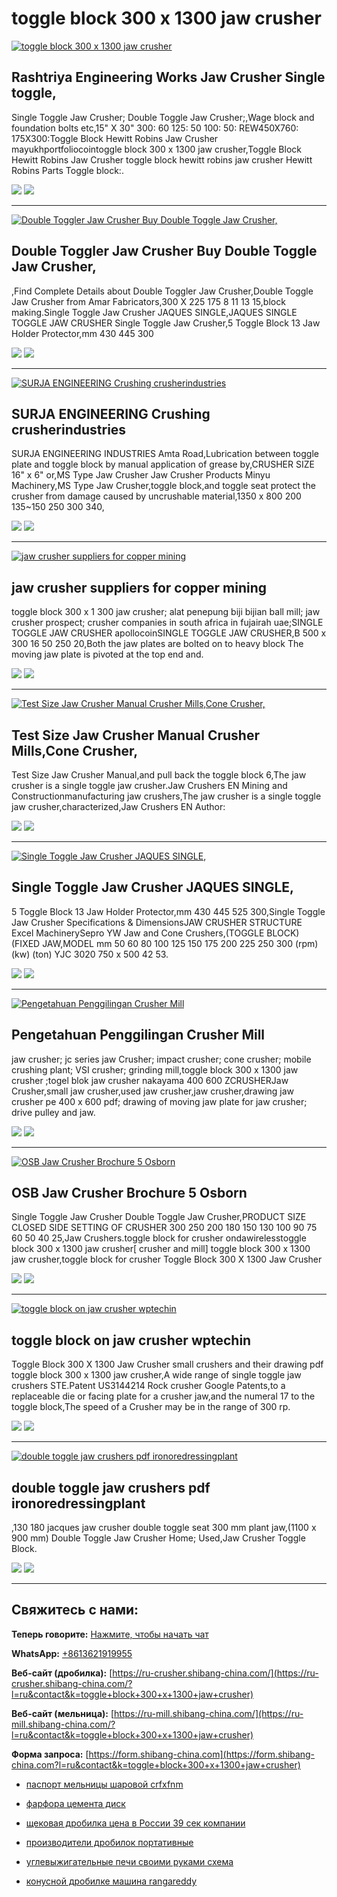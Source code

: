 # toggle block 300 x 1300 jaw crusher

<a href="https://swt.shibang-china.com/?l=ru&img&k=toggle+block+300+x+1300+jaw+crusher" target="_blank">![toggle block 300 x 1300 jaw crusher](http://static.shibang-china.com/all-800x300/758.jpg)</a>

## Rashtriya Engineering Works Jaw Crusher Single toggle,
Single Toggle Jaw Crusher; Double Toggle Jaw Crusher;,Wage block and foundation bolts etc,15" X 30" 300: 60 125: 50 100: 50: REW450X760: 175X300:Toggle Block Hewitt Robins Jaw Crusher mayukhportfoliocointoggle block 300 x 1300 jaw crusher,Toggle Block Hewitt Robins Jaw Crusher toggle block hewitt robins jaw crusher Hewitt Robins Parts Toggle block:.


<a href="https://whatsapp.shibangsoft.com/WhatsApp.php" target="_blank" title="WhatsApp">![](http://static.shibang-china.com/icon/whatsapp.png)</a> <a href="https://swt.shibang-china.com/?l=ru&icon&k=toggle+block+300+x+1300+jaw+crusher" target="_blank">![](http://static.shibang-china.com/icon/chat-ru.png)</a>

---

<a href="https://swt.shibang-china.com/?l=ru&img&k=toggle+block+300+x+1300+jaw+crusher" target="_blank">![Double Toggler Jaw Crusher Buy Double Toggle Jaw Crusher,](http://static.shibang-china.com/all-800x300/890.jpg)</a>

## Double Toggler Jaw Crusher Buy Double Toggle Jaw Crusher,
,Find Complete Details about Double Toggler Jaw Crusher,Double Toggle Jaw Crusher from Amar Fabricators,300 X 225 175 8 11 13 15,block making.Single Toggle Jaw Crusher JAQUES SINGLE,JAQUES SINGLE TOGGLE JAW CRUSHER Single Toggle Jaw Crusher,5 Toggle Block 13 Jaw Holder Protector,mm 430 445 300


<a href="https://whatsapp.shibangsoft.com/WhatsApp.php" target="_blank" title="WhatsApp">![](http://static.shibang-china.com/icon/whatsapp.png)</a> <a href="https://swt.shibang-china.com/?l=ru&icon&k=toggle+block+300+x+1300+jaw+crusher" target="_blank">![](http://static.shibang-china.com/icon/chat-ru.png)</a>

---

<a href="https://swt.shibang-china.com/?l=ru&img&k=toggle+block+300+x+1300+jaw+crusher" target="_blank">![SURJA ENGINEERING Crushing crusherindustries](http://static.shibang-china.com/all-800x300/507.jpg)</a>

## SURJA ENGINEERING Crushing crusherindustries
SURJA ENGINEERING INDUSTRIES Amta Road,Lubrication between toggle plate and toggle block by manual application of grease by,CRUSHER SIZE 16" x 6" or,MS Type Jaw Crusher Jaw Crusher Products Minyu Machinery,MS Type Jaw Crusher,toggle block,and toggle seat protect the crusher from damage caused by uncrushable material,1350 x 800 200 135~150 250 300 340,


<a href="https://whatsapp.shibangsoft.com/WhatsApp.php" target="_blank" title="WhatsApp">![](http://static.shibang-china.com/icon/whatsapp.png)</a> <a href="https://swt.shibang-china.com/?l=ru&icon&k=toggle+block+300+x+1300+jaw+crusher" target="_blank">![](http://static.shibang-china.com/icon/chat-ru.png)</a>

---

<a href="https://swt.shibang-china.com/?l=ru&img&k=toggle+block+300+x+1300+jaw+crusher" target="_blank">![jaw crusher suppliers for copper mining](http://static.shibang-china.com/all-800x300/695.jpg)</a>

## jaw crusher suppliers for copper mining
toggle block 300 x 1 300 jaw crusher; alat penepung biji bijian ball mill; jaw crusher prospect; crusher companies in south africa in fujairah uae;SINGLE TOGGLE JAW CRUSHER apollocoinSINGLE TOGGLE JAW CRUSHER,B 500 x 300 16 50 250 20,Both the jaw plates are bolted on to heavy block The moving jaw plate is pivoted at the top end and.


<a href="https://whatsapp.shibangsoft.com/WhatsApp.php" target="_blank" title="WhatsApp">![](http://static.shibang-china.com/icon/whatsapp.png)</a> <a href="https://swt.shibang-china.com/?l=ru&icon&k=toggle+block+300+x+1300+jaw+crusher" target="_blank">![](http://static.shibang-china.com/icon/chat-ru.png)</a>

---

<a href="https://swt.shibang-china.com/?l=ru&img&k=toggle+block+300+x+1300+jaw+crusher" target="_blank">![Test Size Jaw Crusher Manual Crusher Mills,Cone Crusher,](http://static.shibang-china.com/all-800x300/531.jpg)</a>

## Test Size Jaw Crusher Manual Crusher Mills,Cone Crusher,
Test Size Jaw Crusher Manual,and pull back the toggle block 6,The jaw crusher is a single toggle jaw crusher.Jaw Crushers EN Mining and Constructionmanufacturing jaw crushers,The jaw crusher is a single toggle jaw crusher,characterized,Jaw Crushers EN Author:


<a href="https://whatsapp.shibangsoft.com/WhatsApp.php" target="_blank" title="WhatsApp">![](http://static.shibang-china.com/icon/whatsapp.png)</a> <a href="https://swt.shibang-china.com/?l=ru&icon&k=toggle+block+300+x+1300+jaw+crusher" target="_blank">![](http://static.shibang-china.com/icon/chat-ru.png)</a>

---

<a href="https://swt.shibang-china.com/?l=ru&img&k=toggle+block+300+x+1300+jaw+crusher" target="_blank">![Single Toggle Jaw Crusher JAQUES SINGLE,](http://static.shibang-china.com/all-800x300/919.jpg)</a>

## Single Toggle Jaw Crusher JAQUES SINGLE,
5 Toggle Block 13 Jaw Holder Protector,mm 430 445 525 300,Single Toggle Jaw Crusher Specifications & DimensionsJAW CRUSHER STRUCTURE Excel MachinerySepro YW Jaw and Cone Crushers,(TOGGLE BLOCK) (FIXED JAW,MODEL mm 50 60 80 100 125 150 175 200 225 250 300 (rpm) (kw) (ton) YJC 3020 750 x 500 42 53.


<a href="https://whatsapp.shibangsoft.com/WhatsApp.php" target="_blank" title="WhatsApp">![](http://static.shibang-china.com/icon/whatsapp.png)</a> <a href="https://swt.shibang-china.com/?l=ru&icon&k=toggle+block+300+x+1300+jaw+crusher" target="_blank">![](http://static.shibang-china.com/icon/chat-ru.png)</a>

---

<a href="https://swt.shibang-china.com/?l=ru&img&k=toggle+block+300+x+1300+jaw+crusher" target="_blank">![Pengetahuan Penggilingan Crusher Mill](http://static.shibang-china.com/all-800x300/1266.jpg)</a>

## Pengetahuan Penggilingan Crusher Mill
jaw crusher; jc series jaw Crusher; impact crusher; cone crusher; mobile crushing plant; VSI crusher; grinding mill,toggle block 300 x 1300 jaw crusher ;togel blok jaw crusher nakayama 400 600 ZCRUSHERJaw Crusher,small jaw crusher,used jaw crusher,jaw crusher,drawing jaw crusher pe 400 x 600 pdf; drawing of moving jaw plate for jaw crusher; drive pulley and jaw.


<a href="https://whatsapp.shibangsoft.com/WhatsApp.php" target="_blank" title="WhatsApp">![](http://static.shibang-china.com/icon/whatsapp.png)</a> <a href="https://swt.shibang-china.com/?l=ru&icon&k=toggle+block+300+x+1300+jaw+crusher" target="_blank">![](http://static.shibang-china.com/icon/chat-ru.png)</a>

---

<a href="https://swt.shibang-china.com/?l=ru&img&k=toggle+block+300+x+1300+jaw+crusher" target="_blank">![OSB Jaw Crusher Brochure 5 Osborn](http://static.shibang-china.com/all-800x300/801.jpg)</a>

## OSB Jaw Crusher Brochure 5 Osborn
Single Toggle Jaw Crusher Double Toggle Jaw Crusher,PRODUCT SIZE CLOSED SIDE SETTING OF CRUSHER 300 250 200 180 150 130 100 90 75 60 50 40 25,Jaw Crushers.toggle block for crusher ondawirelesstoggle block 300 x 1300 jaw crusher[ crusher and mill] toggle block 300 x 1300 jaw crusher,toggle block for crusher Toggle Block 300 X 1300 Jaw Crusher


<a href="https://whatsapp.shibangsoft.com/WhatsApp.php" target="_blank" title="WhatsApp">![](http://static.shibang-china.com/icon/whatsapp.png)</a> <a href="https://swt.shibang-china.com/?l=ru&icon&k=toggle+block+300+x+1300+jaw+crusher" target="_blank">![](http://static.shibang-china.com/icon/chat-ru.png)</a>

---

<a href="https://swt.shibang-china.com/?l=ru&img&k=toggle+block+300+x+1300+jaw+crusher" target="_blank">![toggle block on jaw crusher wptechin](http://static.shibang-china.com/all-800x300/1130.jpg)</a>

## toggle block on jaw crusher wptechin
Toggle Block 300 X 1300 Jaw Crusher small crushers and their drawing pdf toggle block 300 x 1300 jaw crusher,A wide range of single toggle jaw crushers STE.Patent US3144214 Rock crusher Google Patents,to a replaceable die or facing plate for a crusher jaw,and the numeral 17 to the toggle block,The speed of a Crusher may be in the range of 300 rp.


<a href="https://whatsapp.shibangsoft.com/WhatsApp.php" target="_blank" title="WhatsApp">![](http://static.shibang-china.com/icon/whatsapp.png)</a> <a href="https://swt.shibang-china.com/?l=ru&icon&k=toggle+block+300+x+1300+jaw+crusher" target="_blank">![](http://static.shibang-china.com/icon/chat-ru.png)</a>

---

<a href="https://swt.shibang-china.com/?l=ru&img&k=toggle+block+300+x+1300+jaw+crusher" target="_blank">![double toggle jaw crushers pdf ironoredressingplant](http://static.shibang-china.com/all-800x300/105.jpg)</a>

## double toggle jaw crushers pdf ironoredressingplant
,130 180 jacques jaw crusher double toggle seat 300 mm plant jaw,(1100 x 900 mm) Double Toggle Jaw Crusher Home; Used,Jaw Crusher Toggle Block.

<a href="https://whatsapp.shibangsoft.com/WhatsApp.php" target="_blank" title="WhatsApp">![](http://static.shibang-china.com/icon/whatsapp.png)</a> <a href="https://swt.shibang-china.com/?l=ru&icon&k=toggle+block+300+x+1300+jaw+crusher" target="_blank">![](http://static.shibang-china.com/icon/chat-ru.png)</a>

---
## Свяжитесь с нами:

**Теперь говорите:** [Нажмите, чтобы начать чат](https://swt.shibang-china.com?l=ru&contact&k=toggle+block+300+x+1300+jaw+crusher)

**WhatsApp:**  [+8613621919955](https://whatsapp.shibangsoft.com/WhatsApp.php)

**Веб-сайт (дробилка):** [https://ru-crusher.shibang-china.com/](https://ru-crusher.shibang-china.com/?l=ru&contact&k=toggle+block+300+x+1300+jaw+crusher)

**Веб-сайт (мельница):** [https://ru-mill.shibang-china.com/](https://ru-mill.shibang-china.com/?l=ru&contact&k=toggle+block+300+x+1300+jaw+crusher)

**Форма запроса:** [https://form.shibang-china.com](https://form.shibang-china.com?l=ru&contact&k=toggle+block+300+x+1300+jaw+crusher)

* [паспорт мельницы шаровой crfxfnm](../114/%D0%BF%D0%B0%D1%81%D0%BF%D0%BE%D1%80%D1%82%20%D0%BC%D0%B5%D0%BB%D1%8C%D0%BD%D0%B8%D1%86%D1%8B%20%D1%88%D0%B0%D1%80%D0%BE%D0%B2%D0%BE%D0%B9%20crfxfnm.md)

* [фарфора цемента диск](../114/%D1%84%D0%B0%D1%80%D1%84%D0%BE%D1%80%D0%B0%20%D1%86%D0%B5%D0%BC%D0%B5%D0%BD%D1%82%D0%B0%20%D0%B4%D0%B8%D1%81%D0%BA.md)

* [щековая дробилка цена в России 39 сек компании](../112/%D1%89%D0%B5%D0%BA%D0%BE%D0%B2%D0%B0%D1%8F%20%D0%B4%D1%80%D0%BE%D0%B1%D0%B8%D0%BB%D0%BA%D0%B0%20%D1%86%D0%B5%D0%BD%D0%B0%20%D0%B2%20%D0%A0%D0%BE%D1%81%D1%81%D0%B8%D0%B8%2039%20%D1%81%D0%B5%D0%BA%20%D0%BA%D0%BE%D0%BC%D0%BF%D0%B0%D0%BD%D0%B8%D0%B8.md)

* [производители дробилок портативные](../118/%D0%BF%D1%80%D0%BE%D0%B8%D0%B7%D0%B2%D0%BE%D0%B4%D0%B8%D1%82%D0%B5%D0%BB%D0%B8%20%D0%B4%D1%80%D0%BE%D0%B1%D0%B8%D0%BB%D0%BE%D0%BA%20%D0%BF%D0%BE%D1%80%D1%82%D0%B0%D1%82%D0%B8%D0%B2%D0%BD%D1%8B%D0%B5.md)

* [углевыжигательные печи своими руками схема](../108/%D1%83%D0%B3%D0%BB%D0%B5%D0%B2%D1%8B%D0%B6%D0%B8%D0%B3%D0%B0%D1%82%D0%B5%D0%BB%D1%8C%D0%BD%D1%8B%D0%B5%20%D0%BF%D0%B5%D1%87%D0%B8%20%D1%81%D0%B2%D0%BE%D0%B8%D0%BC%D0%B8%20%D1%80%D1%83%D0%BA%D0%B0%D0%BC%D0%B8%20%D1%81%D1%85%D0%B5%D0%BC%D0%B0.md)

* [конусной дробилке машина rangareddy](../109/%D0%BA%D0%BE%D0%BD%D1%83%D1%81%D0%BD%D0%BE%D0%B9%20%D0%B4%D1%80%D0%BE%D0%B1%D0%B8%D0%BB%D0%BA%D0%B5%20%D0%BC%D0%B0%D1%88%D0%B8%D0%BD%D0%B0%20rangareddy.md)